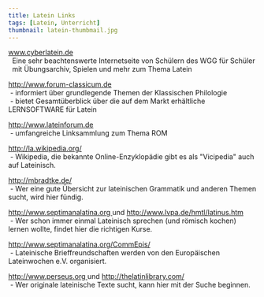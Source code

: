 ```yaml
---
title: Latein Links
tags: [Latein, Unterricht]
thumbnail: latein-thumbmail.jpg
---
```



<p>
    <a href="http://www.cyberlatein.de" title="Externer Link">www.cyberlatein.de <?= $pfeil ?></a><br />
    &nbsp;&nbsp;Eine sehr beachtenswerte Internetseite von Schülern des WGG für Schüler<br />
    &nbsp;&nbsp;mit Übungsarchiv, Spielen und mehr zum Thema Latein
  </p>
  <p>
    <a href="http://www.forum-classicum.de" title="Externer Link">http://www.forum-classicum.de <?= $pfeil ?></a><br />
    &nbsp;-&nbsp;informiert über grundlegende Themen der Klassischen Philologie<br />
    &nbsp;-&nbsp;bietet Gesamtüberblick über die auf dem Markt erhältliche LERNSOFTWARE für Latein
  </p>
  <p>
    <a href="http://www.lateinforum.de" title="Externer Link">http://www.lateinforum.de <?= $pfeil ?></a><br />
    &nbsp;-&nbsp;umfangreiche Linksammlung zum Thema ROM
  </p>
  <p>
    <a href="http://la.wikipedia.org/" title="Externer Link">http://la.wikipedia.org/ <?= $pfeil ?></a><br />
    &nbsp;-&nbsp;Wikipedia, die bekannte Online-Enzyklopädie gibt es als "Vicipedia" auch auf Lateinisch.
  </p>
  <p>
    <a href="http://mbradtke.de/" title="Externer Link">http://mbradtke.de/ <?= $pfeil ?></a><br />
    &nbsp;-&nbsp;Wer eine gute Übersicht zur lateinischen Grammatik und anderen Themen sucht, wird hier fündig.
  </p>
  <p>
    <a href="http://www.septimanalatina.org" title="Externer Link">http://www.septimanalatina.org <?= $pfeil ?></a> und 
    <a href="http://http://www.lvpa.de/html/latinus.htm">http://www.lvpa.de/hmtl/latinus.htm <?= $pfeil ?></a><br />
    &nbsp;-&nbsp;Wer schon immer einmal Lateinisch sprechen (und römisch kochen) lernen wollte, findet hier die richtigen Kurse.
  </p>
  <p>
    <a href="http://www.septimanalatina.org/CommEpis/" title="Externer Link">http://www.septimanalatina.org/CommEpis/ <?= $pfeil ?></a><br />
    &nbsp;-&nbsp;Lateinische Brieffreundschaften werden von den Europäischen Lateinwochen e.V. organisiert.
  </p>
  <p>
    <a href="http://www.perseus.org" title="Externer Link">http://www.perseus.org <?= $pfeil ?></a> und 
    <a href="http://thelatinlibrary.com/" title="Externer Link">http://thelatinlibrary.com/ <?= $pfeil ?></a><br />
    &nbsp;-&nbsp;Wer originale lateinische Texte sucht, kann hier mit der Suche beginnen.
  </p>